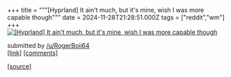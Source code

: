 +++
title = """[Hyprland] It ain't much, but it's mine, wish I was more capable though"""
date = 2024-11-28T21:28:51.000Z
tags = ["reddit","wm"]
+++
[![[Hyprland] It ain't much, but it's mine, wish I was more capable though](https://b.thumbs.redditmedia.com/HC8lxGRRWMafbxJPmGKH51zsOOgcR_OiXBb2ePSryEA.jpg "[Hyprland] It ain't much, but it's mine, wish I was more capable though")](https://www.reddit.com/r/unixporn/comments/1h267ir/hyprland_it_aint_much_but_its_mine_wish_i_was/)

submitted by [/u/RogerBoii64](https://www.reddit.com/user/RogerBoii64)  
[\[link\]](https://www.reddit.com/gallery/1h267ir) [\[comments\]](https://www.reddit.com/r/unixporn/comments/1h267ir/hyprland_it_aint_much_but_its_mine_wish_i_was/)

[[source]](https://www.reddit.com/r/unixporn/comments/1h267ir/hyprland_it_aint_much_but_its_mine_wish_i_was/)
